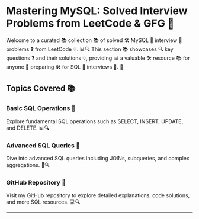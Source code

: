 

# Mastering MySQL: Solved Interview Problems from LeetCode & GFG 🚀
Welcome to a curated 📚 collection 📚 of solved 🛠️ MySQL 💾 interview 💬 problems ❓ from LeetCode 💡. 📊🔍 This section 📚 showcases 🔍 key questions ❓ and their solutions 💡, providing 📊 a valuable 🛠️ resource 📚 for anyone 💬 preparing 🛠️ for SQL 💾 interviews 💬. 🚀

## Topics Covered 📚

### Basic SQL Operations 🧮

Explore fundamental SQL operations such as SELECT, INSERT, UPDATE, and DELETE. 📊🔍

### Advanced SQL Queries 🌟

Dive into advanced SQL queries including JOINs, subqueries, and complex aggregations. 🚀🔍


### GitHub Repository 📂

Visit my GitHub repository to explore detailed explanations, code solutions, and more SQL resources. 💻🔍

---

